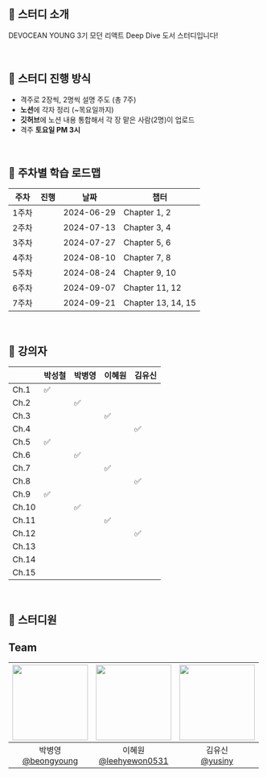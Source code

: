 ## 📌 스터디 소개
DEVOCEAN YOUNG 3기 모던 리액트 Deep Dive 도서 스터디입니다!

<br />

## 📌 스터디 진행 방식
- 격주로 2장씩, 2명씩 설명 주도 (총 7주)
- **노션**에 각자 정리 (~목요일까지)
- **깃허브**에 노션 내용 통합해서 각 장 맡은 사람(2명)이 업로드
- 격주 **토요일 PM 3시**

<br />

## 📌 주차별 학습 로드맵
| 주차  | 진행 | 날짜       | 챕터               |
|-------|------|------------|--------------------|
| 1주차 |      | 2024-06-29 | Chapter 1, 2       |
| 2주차 |      | 2024-07-13 | Chapter 3, 4       |
| 3주차 |      | 2024-07-27 | Chapter 5, 6       |
| 4주차 |      | 2024-08-10 | Chapter 7, 8       |
| 5주차 |      | 2024-08-24 | Chapter 9, 10      |
| 6주차 |      | 2024-09-07 | Chapter 11, 12     |
| 7주차 |      | 2024-09-21 | Chapter 13, 14, 15 |

<br />

## 🎤 강의자
|       | 박성철 | 박병영 | 이혜원 | 김유신 |
|-------|--------|--------|--------|--------|
| Ch.1  | ✅      |        |        |        |
| Ch.2  |        | ✅      |        |        |
| Ch.3  |        |        | ✅      |        |
| Ch.4  |        |        |        | ✅      |
| Ch.5  | ✅      |        |        |        |
| Ch.6  |        | ✅      |        |        |
| Ch.7  |        |        | ✅      |        |
| Ch.8  |        |        |        | ✅      |
| Ch.9  | ✅      |        |        |        |
| Ch.10 |        | ✅      |        |        |
| Ch.11 |        |        | ✅      |        |
| Ch.12 |        |        |        | ✅      |
| Ch.13 |        |        |        |        |
| Ch.14 |        |        |        |        |
| Ch.15 |        |        |        |        |

<br />

## 👤 스터디원

## Team
|<img src="https://avatars.githubusercontent.com/u/50867167?v=4" width="150" height="150"/>|<img src="https://avatars.githubusercontent.com/u/50830078?v=4" width="150" height="150"/>|<img src="https://avatars.githubusercontent.com/u/87323603?v=4" width="150" height="150"/>|
|:-:|:-:|:-:|
|박병영<br/>[@beongyoung](https://github.com/beongyoung)|이혜원<br/>[@leehyewon0531](https://github.com/leehyewon0531)|김유신<br/>[@yusiny](https://github.com/yusiny)|
